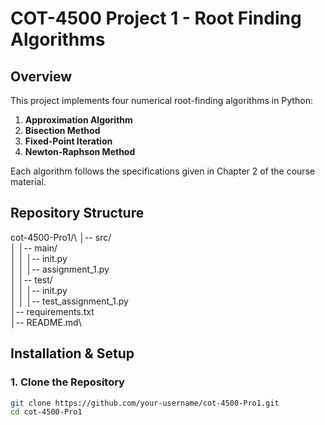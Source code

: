 # COT-4500 Project 1 - Root Finding Algorithms

## Overview
This project implements four numerical root-finding algorithms in Python:
1. **Approximation Algorithm**
2. **Bisection Method**
3. **Fixed-Point Iteration**
4. **Newton-Raphson Method**

Each algorithm follows the specifications given in Chapter 2 of the course material.

## Repository Structure
cot-4500-Pro1/\ 
│-- src/ \
│ │-- main/ \
│ │ │-- init.py \
│ │ │-- assignment_1.py \
│ │-- test/ \
│ │ │-- init.py \
│ │ │-- test_assignment_1.py \
│-- requirements.txt \
│-- README.md\


## Installation & Setup
### **1. Clone the Repository**
```bash
git clone https://github.com/your-username/cot-4500-Pro1.git
cd cot-4500-Pro1

